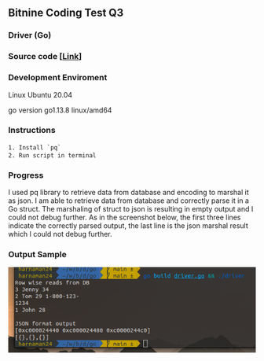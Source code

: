 ## Bitnine Coding Test Q3
### Driver (Go)
### Source code [[Link](driver)]

### Development Enviroment
Linux Ubuntu 20.04

go version go1.13.8 linux/amd64


### Instructions
    1. Install `pq`
    2. Run script in terminal 


### Progress
I used pq library to retrieve data from database and encoding to marshal it as json. I am able to retrieve data from database and correctly parse it in a Go struct. The marshaling of struct to json is resulting in empty output and I could not debug further. As in the screenshot below, the first three lines indicate the correctly parsed output, the last line is the json marshal result which I could not debug further.


### Output Sample
![JSON-output](./images/Screenshot%20from%202023-01-17%2000-24-26.png)